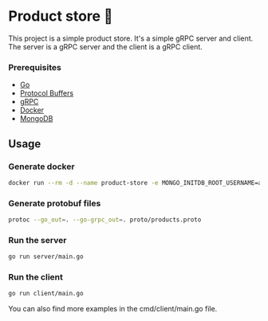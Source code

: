 # Product store 🚀
This project is a simple product store. It's a simple gRPC server and client.
The server is a gRPC server and the client is a gRPC client.

### Prerequisites
- [Go](https://golang.org/dl/)
- [Protocol Buffers](https://developers.google.com/protocol-buffers/docs/downloads)
- [gRPC](https://grpc.io/docs/quickstart/go/)
- [Docker](https://docs.docker.com/get-docker/)
- [MongoDB](https://docs.mongodb.com/manual/installation/)

## Usage

### Generate docker
```bash
docker run --rm -d --name product-store -e MONGO_INITDB_ROOT_USERNAME=admin -e MONGO_INITDB_ROOT_PASSWORD=123 -p 27017:27017 mongo:latest
```

### Generate protobuf files
```bash
protoc --go_out=. --go-grpc_out=. proto/products.proto
```

### Run the server
```bash
go run server/main.go
```

### Run the client
```bash
go run client/main.go
```

You can also find more examples in the cmd/client/main.go file.
